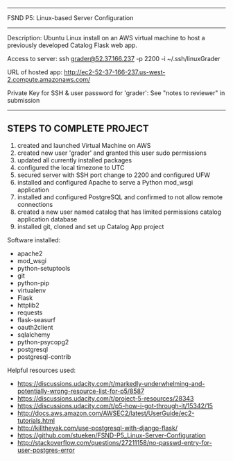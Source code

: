 *****************************************
FSND P5: Linux-based Server Configuration
*****************************************

Description:
Ubuntu Linux install on an AWS virtual machine to host a previously developed Catalog Flask web app. 


Access to server:
ssh grader@52.37.166.237 -p 2200 -i ~/.ssh/linuxGrader

URL of hosted app:
http://ec2-52-37-166-237.us-west-2.compute.amazonaws.com/

Private Key for SSH & user password for 'grader':
See "notes to reviewer" in submission


-------------------------
STEPS TO COMPLETE PROJECT
-------------------------

1. created and launched Virtual Machine on AWS
2. created  new user 'grader' and granted this user sudo permissions
3. updated all currently installed packages
4. configured the local timezone to UTC
5. secured server with SSH port change to 2200 and configured UFW
6. installed and configured Apache to serve a Python mod_wsgi application
7. installed and configured PostgreSQL and confirmed to not allow remote connections
8. created a new user named catalog that has limited permissions catalog application database
9. installed git, cloned and set up Catalog App project


Software installed:
- apache2
- mod_wsgi
- python-setuptools
- git
- python-pip
- virtualenv
- Flask
- httplib2
- requests
- flask-seasurf
- oauth2client
- sqlalchemy
- python-psycopg2
- postgresql 
- postgresql-contrib


Helpful resources used:
- https://discussions.udacity.com/t/markedly-underwhelming-and-potentially-wrong-resource-list-for-p5/8587
- https://discussions.udacity.com/t/project-5-resources/28343
- https://discussions.udacity.com/t/p5-how-i-got-through-it/15342/15
- http://docs.aws.amazon.com/AWSEC2/latest/UserGuide/ec2-tutorials.html
- http://killtheyak.com/use-postgresql-with-django-flask/
- https://github.com/stueken/FSND-P5_Linux-Server-Configuration
- http://stackoverflow.com/questions/27211158/no-passwd-entry-for-user-postgres-error
